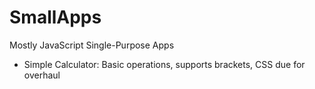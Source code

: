 # SmallApps
Mostly JavaScript Single-Purpose Apps
- Simple Calculator: Basic operations, supports brackets, CSS due for overhaul
 

